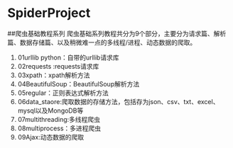 # SpiderProject
##爬虫基础教程系列
爬虫基础系列教程共分为9个部分，主要分为请求篇、解析篇、数据存储篇、以及稍微难一点的多线程/进程、动态数据的爬取。   
1. 01urllib python：自带的urllib请求库
2. 02requests :requests请求库   
3. 03xpath：xpath解析方法   
4. 04BeautifulSoup：BeautifulSoup解析方法
5. 05regular：正则表达式解析方法   
6. 06data_staore:爬取数据的存储方法，包括存为json、csv、txt、excel、mysql以及MongoDB等
7. 07multithreading:多线程爬虫   
8. 08multiprocess：多进程爬虫   
9. 09Ajax:动态数据的爬取
